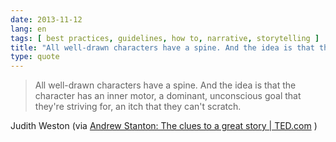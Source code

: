 ```yaml
---
date: 2013-11-12
lang: en
tags: [ best practices, guidelines, how to, narrative, storytelling ]
title: "All well-drawn characters have a spine. And the idea is that the"
type: quote
---
```


> All well-drawn characters have a spine. And the idea is that the
> character has an inner motor, a dominant, unconscious goal that
> they're striving for, an itch that they can't scratch.

Judith Weston (via [Andrew Stanton: The clues to a great story \|
TED.com](http://www.ted.com/talks/andrew_stanton_the_clues_to_a_great_story.html)
)

